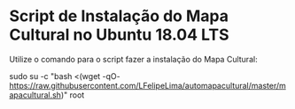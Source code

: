 # Script de Instalação do Mapa Cultural no Ubuntu 18.04 LTS 
Utilize o comando para o script fazer a instalação do Mapa Cultural:


sudo su -c "bash <(wget -qO- https://raw.githubusercontent.com/LFelipeLima/automapacultural/master/mapacultural.sh)" root
